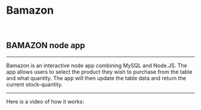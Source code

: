 # Bamazon
<br>
<h2>BAMAZON node app</h2>
<hr>
<p>Bamazon is an interactive node app combining MySQL and Node.JS. The app allows users to select the product they wish to purchase from the table and what quantity. The app will then update the table data and return the current stock-quantity. </p>
<hr>
<p>Here is a video of how it works:</p>

